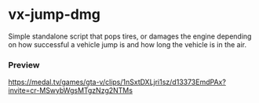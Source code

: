 # vx-jump-dmg
Simple standalone script that pops tires, or damages the engine depending on how successful a vehicle jump is and how long the vehicle is in the air.

### Preview
https://medal.tv/games/gta-v/clips/1nSxtDXLjri1sz/d13373EmdPAx?invite=cr-MSwybWgsMTgzNzg2NTMs
